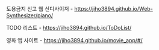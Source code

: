도용금지 신고
웹 신디사이저 - https://jiho3894.github.io/Web-Synthesizer/piano/

TODO 리스트 - https://jiho3894.github.io/ToDoList/

영화 앱 사이트 - https://jiho3894.github.io/movie_app/#/
